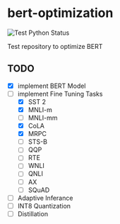 # bert-optimization

![Test Python Status](https://github.com/jeongukjae/bert-optimization/workflows/Test%20Python/badge.svg)

Test repository to optimize BERT

## TODO

- [x] implement BERT Model
- [ ] implement Fine Tuning Tasks
  - [x] SST 2
  - [x] MNLI-m
  - [ ] MNLI-mm
  - [x] CoLA
  - [x] MRPC
  - [ ] STS-B
  - [ ] QQP
  - [ ] RTE
  - [ ] WNLI
  - [ ] QNLI
  - [ ] AX
  - [ ] SQuAD
- [ ] Adaptive Inferance
- [ ] INT8 Quantization
- [ ] Distillation
